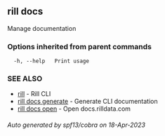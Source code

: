 ## rill docs

Manage documentation

### Options inherited from parent commands

```
  -h, --help   Print usage
```

### SEE ALSO

* [rill](rill.md)	 - Rill CLI
* [rill docs generate](rill_docs_generate.md)	 - Generate CLI documentation
* [rill docs open](rill_docs_open.md)	 - Open docs.rilldata.com

###### Auto generated by spf13/cobra on 18-Apr-2023
